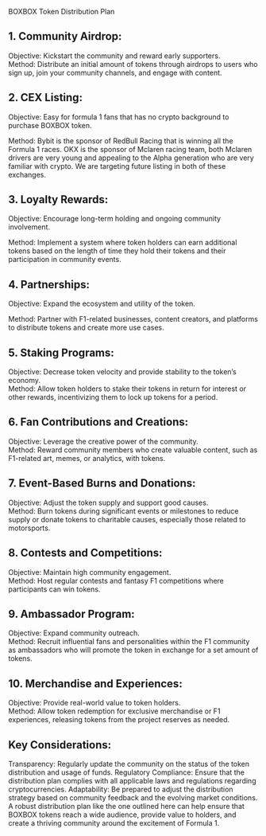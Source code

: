 
BOXBOX Token Distribution Plan
## 1. Community Airdrop:

Objective: Kickstart the community and reward early supporters. <br>
Method: Distribute an initial amount of tokens through airdrops to users who sign up, join your community channels, and engage with content.
## 2. CEX Listing:

Objective: Easy for formula 1 fans that has no crypto background to purchase BOXBOX token. <Br>

Method: Bybit is the sponsor of RedBull Racing that is winning all the Formula 1 races. OKX is the sponsor of Mclaren racing team, both Mclaren drivers are very young and appealing to the Alpha generation who are very familiar with crypto. We are targeting future listing in both of these exchanges. 


## 3. Loyalty Rewards:

Objective: Encourage long-term holding and ongoing community involvement. <br>

Method: Implement a system where token holders can earn additional tokens based on the length of time they hold their tokens and their participation in community events.
## 4. Partnerships:

Objective: Expand the ecosystem and utility of the token. <br>

Method: Partner with F1-related businesses, content creators, and platforms to distribute tokens and create more use cases.
## 5. Staking Programs:

Objective: Decrease token velocity and provide stability to the token’s economy. <Br>
Method: Allow token holders to stake their tokens in return for interest or other rewards, incentivizing them to lock up tokens for a period.
## 6. Fan Contributions and Creations:

Objective: Leverage the creative power of the community. <br>
Method: Reward community members who create valuable content, such as F1-related art, memes, or analytics, with tokens.
## 7. Event-Based Burns and Donations:

Objective: Adjust the token supply and support good causes. <br>
Method: Burn tokens during significant events or milestones to reduce supply or donate tokens to charitable causes, especially those related to motorsports.
## 8. Contests and Competitions:

Objective: Maintain high community engagement. <br>
Method: Host regular contests and fantasy F1 competitions where participants can win tokens.
## 9. Ambassador Program:

Objective: Expand community outreach. <br>
Method: Recruit influential fans and personalities within the F1 community as ambassadors who will promote the token in exchange for a set amount of tokens.
## 10. Merchandise and Experiences:

Objective: Provide real-world value to token holders. <br>
Method: Allow token redemption for exclusive merchandise or F1 experiences, releasing tokens from the project reserves as needed.
## Key Considerations:
Transparency: Regularly update the community on the status of the token distribution and usage of funds.
Regulatory Compliance: Ensure that the distribution plan complies with all applicable laws and regulations regarding cryptocurrencies.
Adaptability: Be prepared to adjust the distribution strategy based on community feedback and the evolving market conditions.
A robust distribution plan like the one outlined here can help ensure that BOXBOX tokens reach a wide audience, provide value to holders, and create a thriving community around the excitement of Formula 1.






